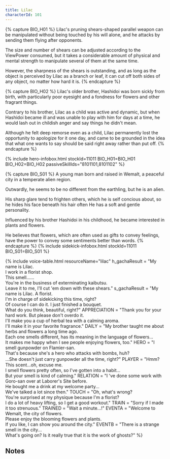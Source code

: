 ```yaml
---
title: Lilac
characterId: 101
---
```


{% capture BIO_H01 %}
Lilac's pruning shears-shaped parallel weapon can be manipulated without being touched by his will alone, and he attacks by sending them flying after opponents. 

The size and number of shears can be adjusted according to the ViewPower consumed, but it takes a considerable amount of physical and mental strength to manipulate several of them at the same time. 

However, the sharpness of the shears is outstanding, and as long as the object is perceived by Lilac as a branch or leaf, it can cut off both sides of any object, no matter how hard it is.
{% endcapture %}

{% capture BIO_H02 %}
Lilac's older brother, Hashidoi was born sickly from birth, with particularly poor eyesight and a fondness for flowers and other fragrant things. 

Contrary to his brother, Lilac as a child was active and dynamic, but when Hashidoi became ill and was unable to play with him for days at a time, he would lash out in childish anger and say things he didn't mean. 

Although he felt deep remorse even as a child, Lilac permanently lost the opportunity to apologize for it one day, and came to be grounded in the idea that what one wants to say should be said right away rather than put off.
{% endcapture %}

{% include hero-infobox.html stockId=11011 BIO_H01=BIO_H01 BIO_H02=BIO_H02
passiveSkillIds="8101101,8101102" %}

{% capture BIO_S01 %}
A young man born and raised in Wemalt, a peaceful city in a temperate alien region.

Outwardly, he seems to be no different from the earthling, but he is an alien.

His sharp glare tend to frighten others, which he is self concious about, so he hides his face beneath his hair often
He has a soft and gentle personality.

Influenced by his brother Hashidoi in his childhood, he became interested in plants and flowers.

He believes that flowers, which are often used as gifts to convey feelings, have the power to convey some sentiments better than words.
{% endcapture %}
{% include sidekick-infobox.html stockId=11011 BIO_S01=BIO_S01 %}

{% include voice-table.html resourceName="lilac"
h_gachaResult = "My name is Lilac.<br>I work in a florist shop.<br>This smell......<br>You're in the business of exterminating kaibutsu.<br>Leave it to me, I'll cut 'em down with these shears."
s_gachaResult = "My name is Lilac. A florist.<br>I'm in charge of sidekicking this time, right?<br>Of course I can do it. I just finished a bouquet.<br>What do you think, beautiful, right?"
APPRECIATION = "Thank you for your hard work. But please don't overdo it.<br>I'll make you a cup of herbal tea with a calming aroma.<br>I'll make it in your favorite fragrance."
DAILY = "My brother taught me about herbs and flowers a long time ago.<br>Each one smells different, has its meaning in the language of flowers...<br>It makes me happy when I see people enjoying flowers, too."
HERO = "I smell gunpowder on Flamier-san.<br>That's because she's a hero who attacks with bombs, huh?<br>...She doesn't just carry gunpowder all the time, right?"
PLAYER = "Hmm?　This scent...oh, excuse me.<br>I smell flowers pretty often, so I've gotten into a habit...<br>But your smell is kind of calming."
RELATION = "I 've done some work with Goro-san over at Laborer's Site before.<br>He bought me a drink at my welcome party...<br>We've talked a lot since then."
TOUCH = "Oh, what's wrong?<br>You're surprised at my physique because I'm a florist?<br>I do a lot of heavy lifting, so I get a good workout."
TRAIN = "Sorry if I made it too strenuous."
TRAINED = "Wait a minute...!"
EVENTA = "Welcome to Wemalt, the city of flowers.<br>Please enjoy the blooming flowers and plants.<br>If you like, I can show you around the city."
EVENTB = "There is a strange smell in the city...<br>What's going on? Is it really true that it is the work of ghosts?"
%}

## Notes
